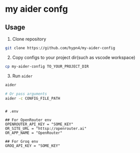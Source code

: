 # my aider confg

## Usage
1. Clone repository
```bash
git clone https://github.com/hypn4/my-aider-config
```

2. Copy configs to your project dir(such as vscode workspace)
```bash
cp my-aider-config TO_YOUR_PROJECT_DIR
```

3. Run `aider`
```bash
aider

# Or pass arguments
aider -c CONFIG_FILE_PATH
```

```

# .env

## For OpenRouter env
OPENROUTER_API_KEY = "SOME_KEY"
OR_SITE_URL = "httsp://openrouter.ai"
OR_APP_NAME = "OpenRouter"

## For Groq env
GROQ_API_KEY = "SOME_KEY"

```


